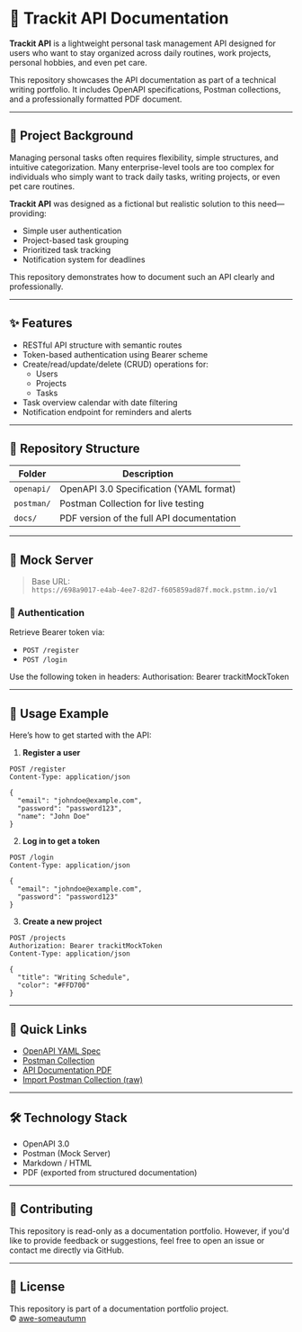 # 📘 Trackit API Documentation

**Trackit API** is a lightweight personal task management API designed for users who want to stay organized across daily routines, work projects, personal hobbies, and even pet care.

This repository showcases the API documentation as part of a technical writing portfolio. It includes OpenAPI specifications, Postman collections, and a professionally formatted PDF document.

---

## 🧠 Project Background

Managing personal tasks often requires flexibility, simple structures, and intuitive categorization. Many enterprise-level tools are too complex for individuals who simply want to track daily tasks, writing projects, or even pet care routines.

**Trackit API** was designed as a fictional but realistic solution to this need—providing:
- Simple user authentication
- Project-based task grouping
- Prioritized task tracking
- Notification system for deadlines

This repository demonstrates how to document such an API clearly and professionally.

---

## ✨ Features

- RESTful API structure with semantic routes
- Token-based authentication using Bearer scheme
- Create/read/update/delete (CRUD) operations for:
  - Users
  - Projects
  - Tasks
- Task overview calendar with date filtering
- Notification endpoint for reminders and alerts

---

## 📁 Repository Structure

| Folder        | Description                                      |
|---------------|--------------------------------------------------|
| `openapi/`    | OpenAPI 3.0 Specification (YAML format)          |
| `postman/`    | Postman Collection for live testing              |
| `docs/`       | PDF version of the full API documentation        |

---

## 📡 Mock Server

> Base URL:  
> `https://698a9017-e4ab-4ee7-82d7-f605859ad87f.mock.pstmn.io/v1`

### 🔐 Authentication
Retrieve Bearer token via:
- `POST /register`
- `POST /login`

Use the following token in headers:
Authorisation: Bearer trackitMockToken

---

## 🧪 Usage Example

Here’s how to get started with the API:

1. **Register a user**
```http
POST /register
Content-Type: application/json

{
  "email": "johndoe@example.com",
  "password": "password123",
  "name": "John Doe"
}
```

2. **Log in to get a token**
```http
POST /login
Content-Type: application/json

{
  "email": "johndoe@example.com",
  "password": "password123"
}
```

3. **Create a new project**
```http
POST /projects
Authorization: Bearer trackitMockToken
Content-Type: application/json

{
  "title": "Writing Schedule",
  "color": "#FFD700"
}
```

---

## 📎 Quick Links

- [OpenAPI YAML Spec](./openapi/Trackit_api_v1.0.0.yaml)
- [Postman Collection](./postman/Trackit%20API.postman_collection.json)
- [API Documentation PDF](./docs/Trackit%20API.pdf)
- [Import Postman Collection (raw)](https://raw.githubusercontent.com/awe-someautumn/trackit-api-docs/main/postman/Trackit%20API.postman_collection.json)

---

## 🛠 Technology Stack

- OpenAPI 3.0
- Postman (Mock Server)
- Markdown / HTML
- PDF (exported from structured documentation)

---

## 🤝 Contributing
This repository is read-only as a documentation portfolio.
However, if you'd like to provide feedback or suggestions, feel free to open an issue or contact me directly via GitHub.

---

## 📄 License

This repository is part of a documentation portfolio project.  
© [awe-someautumn](https://github.com/awe-someautumn)

